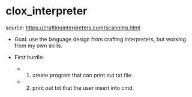 # clox_interpreter

source: https://craftinginterpreters.com/scanning.html

- Goal: use the language design from crafting interpreters, but working from my own skills.

- First hurdle:
  - 1. create program that can print out txt file.
  - 2. print out txt that the user insert into cmd.

